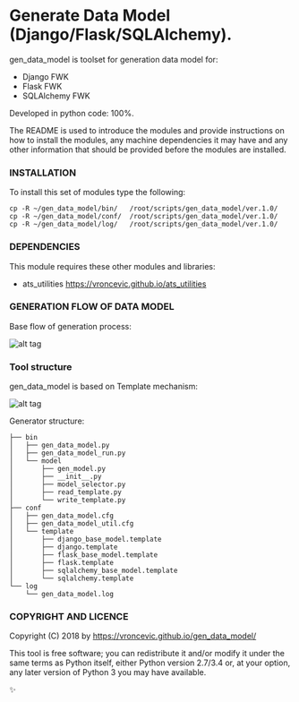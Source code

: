 # Generate Data Model (Django/Flask/SQLAlchemy).

gen_data_model is toolset for generation data model for:
* Django FWK
* Flask FWK
* SQLAlchemy FWK

Developed in python code: 100%.

The README is used to introduce the modules and provide instructions on
how to install the modules, any machine dependencies it may have and any
other information that should be provided before the modules are installed.

### INSTALLATION

To install this set of modules type the following:

```
cp -R ~/gen_data_model/bin/   /root/scripts/gen_data_model/ver.1.0/
cp -R ~/gen_data_model/conf/  /root/scripts/gen_data_model/ver.1.0/
cp -R ~/gen_data_model/log/   /root/scripts/gen_data_model/ver.1.0/
```

### DEPENDENCIES

This module requires these other modules and libraries:

* ats_utilities https://vroncevic.github.io/ats_utilities

### GENERATION FLOW OF DATA MODEL

Base flow of generation process:

![alt tag](https://raw.githubusercontent.com/vroncevic/gen_data_model/dev/python-tool-docs/gen_data_model_flow.png)

### Tool structure

gen_data_model is based on Template mechanism:

![alt tag](https://raw.githubusercontent.com/vroncevic/gen_data_model/dev/python-tool-docs/gen_data_model.png)

Generator structure:

```
├── bin
│   ├── gen_data_model.py
│   ├── gen_data_model_run.py
│   └── model
│       ├── gen_model.py
│       ├── __init__.py
│       ├── model_selector.py
│       ├── read_template.py
│       └── write_template.py
├── conf
│   ├── gen_data_model.cfg
│   ├── gen_data_model_util.cfg
│   └── template
│       ├── django_base_model.template
│       ├── django.template
│       ├── flask_base_model.template
│       ├── flask.template
│       ├── sqlalchemy_base_model.template
│       └── sqlalchemy.template
└── log
    └── gen_data_model.log
```

### COPYRIGHT AND LICENCE

Copyright (C) 2018 by https://vroncevic.github.io/gen_data_model/

This tool is free software; you can redistribute it and/or modify
it under the same terms as Python itself, either Python version 2.7/3.4 or,
at your option, any later version of Python 3 you may have available.

:sparkles:


